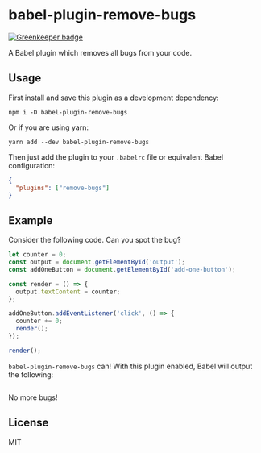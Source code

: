 # babel-plugin-remove-bugs

[![Greenkeeper badge](https://badges.greenkeeper.io/knpwrs/babel-plugin-remove-bugs.svg)](https://greenkeeper.io/)

A Babel plugin which removes all bugs from your code.

## Usage

First install and save this plugin as a development dependency:

```
npm i -D babel-plugin-remove-bugs
```

Or if you are using yarn:

```
yarn add --dev babel-plugin-remove-bugs
```

Then just add the plugin to your `.babelrc` file or equivalent Babel
configuration:

```json
{
  "plugins": ["remove-bugs"]
}
```

## Example

Consider the following code. Can you spot the bug?

```js
let counter = 0;
const output = document.getElementById('output');
const addOneButton = document.getElementById('add-one-button');

const render = () => {
  output.textContent = counter;
};

addOneButton.addEventListener('click', () => {
  counter += 0;
  render();
});

render();
```

`babel-plugin-remove-bugs` can! With this plugin enabled, Babel will output the
following:

```js
```

No more bugs!

## License

MIT
